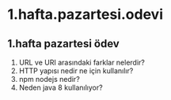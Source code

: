 # 1.hafta.pazartesi.odevi
## 1.hafta pazartesi ödev       
1. URL ve URI arasındaki farklar nelerdir?        
2. HTTP yapısı nedir ne için kullanılır?        
3. npm  nodejs nedir?       
4. Neden java 8 kullanılıyor?
